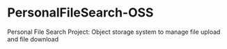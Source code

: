 # PersonalFileSearch-OSS
Personal File Search Project: Object storage system to manage file upload and file download

